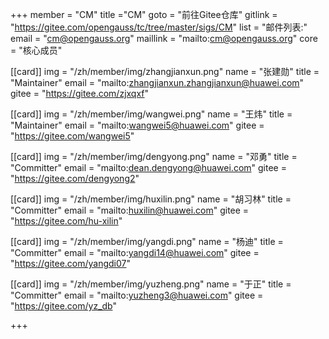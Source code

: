 ﻿+++
member = "CM"
title ="CM"
goto = "前往Gitee仓库"
gitlink = "https://gitee.com/opengauss/tc/tree/master/sigs/CM"
list = "邮件列表:"
email = "cm@opengauss.org"
maillink = "mailto:cm@opengauss.org"
core = "核心成员"

[[card]]
img = "/zh/member/img/zhangjianxun.png"
name = "张建勋"
title = "Maintainer"
email = "mailto:zhangjianxun.zhangjianxun@huawei.com"
gitee = "https://gitee.com/zjxqxf"


[[card]]
img = "/zh/member/img/wangwei.png"
name = "王炜"
title = "Maintainer"
email = "mailto:wangwei5@huawei.com"
gitee = "https://gitee.com/wangwei5"

[[card]]
img = "/zh/member/img/dengyong.png"
name = "邓勇"
title = "Committer"
email = "mailto:dean.dengyong@huawei.com"
gitee = "https://gitee.com/dengyong2"

[[card]]
img = "/zh/member/img/huxilin.png"
name = "胡习林"
title = "Committer"
email = "mailto:huxilin@huawei.com"
gitee = "https://gitee.com/hu-xilin"

[[card]]
img = "/zh/member/img/yangdi.png"
name = "杨迪"
title = "Committer"
email = "mailto:yangdi14@huawei.com"
gitee = "https://gitee.com/yangdi07"

[[card]]
img = "/zh/member/img/yuzheng.png"
name = "于正"
title = "Committer"
email = "mailto:yuzheng3@huawei.com"
gitee = "https://gitee.com/yz_db"



+++